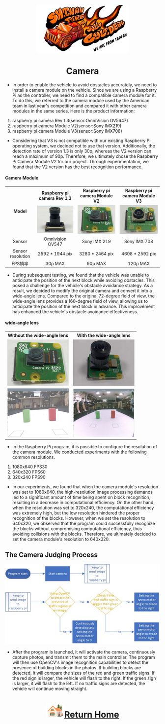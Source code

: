 <div align="center"><img src="../../other/img/logo.png" width="300" alt=" logo"></div>

# <div align="center">Camera</div> 
- In order to enable the vehicle to avoid obstacles accurately, we need to install a camera module on the vehicle. Since we are using a Raspberry Pi as the controller, we need to find a compatible camera module for it. To do this, we referred to the camera module used by the American team in last year's competition and compared it with other camera modules in the same series. Here is the product information:


1. raspberry pi camera Rev 1.3(sensor:OmniVision OV5647)
2. raspberry pi camera Module V2(sensor:Sony IMX219)
3. raspberry pi camera Module V3(sensor:Sony IMX708)

- Considering that V3 is not compatible with our existing Raspberry Pi operating system, we decided not to use that version. Additionally, the detection rate of version 1.3 is only 30p, whereas the V2 version can reach a maximum of 90p. Therefore, we ultimately chose the Raspberry Pi Camera Module V2 for our project. Through experimentation, we found that the V2 version has the best recognition performance.


#### Camera Module
<div align="center">
<table>
<tr align="center" >
<th rowspan="2">Model</th> 
<th >Raspberry pi camera Rev 1.3</th>
<th >Raspberry pi camera Module V2</th>
<th >Raspberry pi camera Module V3</thd>
</tr>
<tr align="center">

<td><img src="./img/V1.jpeg" width=200 alt="V1"  /></td>
<td><img src="./img/V2.jpeg" width=200 alt="V2" ></td>
<td><img src="./img/V3.jpeg" width=200 alt="V3" /></td>
</tr>
<tr align="center">
<td>Sensor</td>
<td>Omnivision OV547</td>
<td>Sony IMX 219</td>
<td>Sony IMX 708</td>
</tr>
<tr align="center">
<td>Sensor resolution</td>
<td>2592 * 1944 pix</td>
<td>3280 * 2464 pix</td>
<td>4608 * 2592 pix</td>
</tr>
<tr align="center">
<td>FPS幀率</td>
<td>30p MAX</td>
<td>90p MAX</td>
<td>120p MAX</td>
</tr>
</table>
</div>



- During subsequent testing, we found that the vehicle was unable to anticipate the position of the next block while avoiding obstacles. This posed a challenge for the vehicle's obstacle avoidance strategy. As a result, we decided to modify the original camera and convert it into a wide-angle lens. Compared to the original 72-degree field of view, the wide-angle lens provides a 160-degree field of view, allowing us to anticipate the position of the next block in advance. This improvement has enhanced the vehicle's obstacle avoidance effectiveness.


#### wide-angle lens
<div align="center">
<table>
<tr align="center">
<th> Without the wide-angle lens</th> 
<th>With the wide-angle lens</th>
</tr>
<tr align="center">
<td><img src="./img/V2.jpeg" width=200 alt="site" ></td>
<td><img src="./img/V2_wide_angle.jpeg" width=200 alt="site" >
</td>
</tr>
<tr align="center">
<td><img src="./img/72angle.png" width=200 alt="site" ></td>
<td> <img src="./img/160angle.png" width=200 alt="site" ></td>
</tr>
</table>
</div>


- In the Raspberry Pi program, it is possible to configure the resolution of the camera module. We conducted experiments with the following common resolutions.

1. 1080x640 FPS30
2. 640x320 FPS60
3. 320x240 FPS90
- In our experiments, we found that when the camera module's resolution was set to 1080x640, the high-resolution image processing demands led to a significant amount of time being spent on block recognition, resulting in a decrease in computational efficiency. On the other hand, when the resolution was set to 320x240, the computational efficiency was extremely high, but the low resolution hindered the proper recognition of the blocks. However, when we set the resolution to 640x320, we observed that the program could successfully recognize the blocks without compromising computational efficiency, thus avoiding collisions with the blocks. Therefore, we ultimately decided to set the camera module's resolution to 640x320.


## The Camera Judging Process
<div align=center><img src="./img/camera.jpg"></div>

- After the program is launched, it will activate the camera, continuously capture photos, and transmit them to the main controller. The program will then use OpenCV's image recognition capabilities to detect the presence of building blocks in the photos. If building blocks are detected, it will compare the sizes of the red and green traffic signs. If the red sign is larger, the vehicle will flash to the right. If the green sign is larger, it will flash to the left. If no traffic signs are detected, the vehicle will continue moving straight.

# <div align="center">![HOME](../../other/img/Home.png)[Return Home](../../)</div>  

